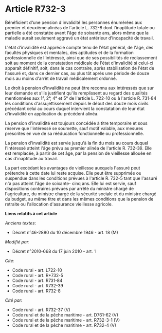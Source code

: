 # Article R732-3

Bénéficient d'une pension d'invalidité les personnes énumérées aux premier et deuxième alinéas de l'article L. 732-8 dont
l'inaptitude totale ou partielle a été constatée avant l'âge de soixante ans, alors même que la maladie aurait seulement
aggravé un état antérieur d'incapacité de travail.

L'état d'invalidité est apprécié compte tenu de l'état général, de l'âge, des facultés physiques et mentales, des aptitudes
et de la formation professionnelle de l'intéressé, ainsi que de ses possibilités de reclassement soit au moment de la
constatation médicale de l'état d'invalidité si celui-ci apparaît définitif, soit, dans le cas contraire, après stabilisation
de l'état de l'assuré et, dans ce dernier cas, au plus tôt après une période de douze mois au moins d'arrêt de travail
médicalement ordonné. 

Le droit à pension d'invalidité ne peut être reconnu aux intéressés que sur leur demande et s'ils justifient qu'ils
remplissent au regard des qualités mentionnées aux 1°, 2°, 4° et 5° de l'article L. 722-10 ou à l'article R. 731-84 les
conditions d'assujettissement depuis le début des douze mois civils précédant celui au cours duquel intervient la
constatation de leur état d'invalidité en application du précédent alinéa. 

La pension d'invalidité est toujours concédée à titre temporaire et sous réserve que l'intéressé se soumette, sauf motif
valable, aux mesures prescrites en vue de sa rééducation fonctionnelle ou professionnelle. 

La pension d'invalidité est servie jusqu'à la fin du mois au cours duquel l'intéressé atteint l'âge prévu au premier alinéa
de l'article R. 732-39. Elle est remplacée, à partir de cet âge, par la pension de vieillesse allouée en cas d'inaptitude au
travail. 

La part excédant les avantages de vieillesse auxquels l'assuré peut prétendre à cette date lui reste acquise. Elle peut être
supprimée ou suspendue dans les conditions prévues à l'article R. 732-5 tant que l'assuré n'a pas atteint l'âge de soixante-
cinq ans. Elle lui est servie, sauf dispositions contraires prévues par arrêté du ministre chargé de l'agriculture, du
ministre chargé de la sécurité sociale et du ministre chargé du budget, au même titre et dans les mêmes conditions que la
pension de retraite ou l'allocation d'assurance vieillesse agricole.

**Liens relatifs à cet article**

_Anciens textes_:

  - Décret n°46-2880 du 10 décembre 1946 - art. 18 (M)

_Modifié par_:

  - Décret n°2010-668 du 17 juin 2010 - art. 1

_Cite_:

  - Code rural - art. L722-10
  - Code rural - art. R*732-5
  - Code rural - art. R731-84
  - Code rural - art. R732-39
  - Code rural - art. R732-8

_Cité par_:

  - Code rural - art. R732-37 (V)
  - Code rural et de la pêche maritime - art. D761-62 (V)
  - Code rural et de la pêche maritime - art. R732-3-1 (V)
  - Code rural et de la pêche maritime - art. R732-4 (V)
